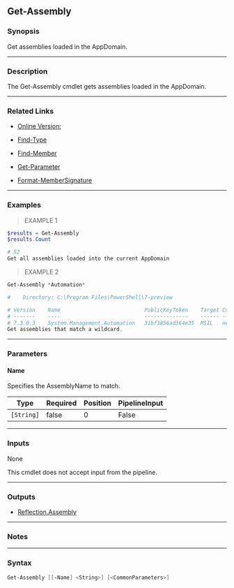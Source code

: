 Get-Assembly
------------

### Synopsis
Get assemblies loaded in the AppDomain.

---

### Description

The Get-Assembly cmdlet gets assemblies loaded in the AppDomain.

---

### Related Links
* [Online Version:](https://github.com/SeeminglyScience/ClassExplorer/blob/master/docs/en-US/Get-Assembly.md)

* [Find-Type](Find-Type)

* [Find-Member](Find-Member)

* [Get-Parameter](Get-Parameter)

* [Format-MemberSignature](Format-MemberSignature)

---

### Examples
> EXAMPLE 1

```PowerShell
$results = Get-Assembly
$results.Count

# 52
Get all assemblies loaded into the current AppDomain
```
> EXAMPLE 2

```PowerShell
Get-Assembly *Automation*

#    Directory: C:\Program Files\PowerShell\7-preview

# Version    Name                           PublicKeyToken    Target Culture
# -------    ----                           --------------    ------ -------
# 7.3.0.3    System.Management.Automation   31bf3856ad364e35  MSIL   neutral
Get assemblies that match a wildcard.
```

---

### Parameters
#### **Name**
Specifies the AssemblyName to match.

|Type      |Required|Position|PipelineInput|
|----------|--------|--------|-------------|
|`[String]`|false   |0       |False        |

---

### Inputs
None

This cmdlet does not accept input from the pipeline.

---

### Outputs
* [Reflection.Assembly](https://learn.microsoft.com/en-us/dotnet/api/System.Reflection.Assembly)

---

### Notes

---

### Syntax
```PowerShell
Get-Assembly [[-Name] <String>] [<CommonParameters>]
```
